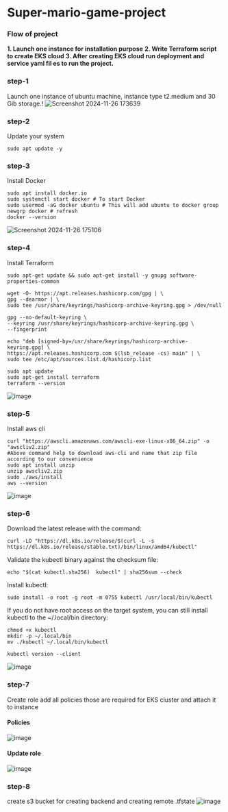 # Super-mario-game-project
### Flow of project
**1.	Launch one instance for installation purpose**
**2.	Write Terraform script to create EKS cloud**
**3.	After creating EKS cloud run deployment and service yaml fil	es to run the project.**

### step-1
Launch one instance of ubuntu machine, instance type t2.medium and 30 Gib storage.!
![Screenshot 2024-11-26 173639](https://github.com/user-attachments/assets/4a0d256a-5a33-40d8-b1a7-957a6d720696)

### step-2
Update your system 
````
sudo apt update -y
````
### step-3
Install Docker 
````
sudo apt install docker.io
sudo systemctl start docker # To start Docker 
sudo usermod -aG docker ubuntu # This will add ubuntu to docker group 
newgrp docker # refresh 
docker --version
````
![Screenshot 2024-11-26 175106](https://github.com/user-attachments/assets/1475d5ab-04f4-46e9-9971-373a25106720)

### step-4
Install Terraform 
````
sudo apt-get update && sudo apt-get install -y gnupg software-properties-common

wget -O- https://apt.releases.hashicorp.com/gpg | \
gpg --dearmor | \
sudo tee /usr/share/keyrings/hashicorp-archive-keyring.gpg > /dev/null

gpg --no-default-keyring \
--keyring /usr/share/keyrings/hashicorp-archive-keyring.gpg \
--fingerprint

echo "deb [signed-by=/usr/share/keyrings/hashicorp-archive-keyring.gpg] \
https://apt.releases.hashicorp.com $(lsb_release -cs) main" | \
sudo tee /etc/apt/sources.list.d/hashicorp.list

sudo apt update
sudo apt-get install terraform
terraform --version

````
![image](https://github.com/user-attachments/assets/467df929-2de5-48df-974f-e749e75dd520)
### step-5
Install aws cli
````
curl "https://awscli.amazonaws.com/awscli-exe-linux-x86_64.zip" -o "awscliv2.zip"
#Above command help to download aws-cli and name that zip file according to our convenience
sudo apt install unzip 
unzip awscliv2.zip
sudo ./aws/install
aws --version

````
![image](https://github.com/user-attachments/assets/647ec157-9051-450e-9c85-1af3db6e46ea)

### step-6
Download the latest release with the command: 
````
curl -LO "https://dl.k8s.io/release/$(curl -L -s https://dl.k8s.io/release/stable.txt)/bin/linux/amd64/kubectl"
````
Validate the kubectl binary against the checksum file:
````
echo "$(cat kubectl.sha256)  kubectl" | sha256sum --check
````
Install kubectl:
````
sudo install -o root -g root -m 0755 kubectl /usr/local/bin/kubectl
````
If you do not have root access on the target system, you can still install kubectl to the ~/.local/bin directory:
````
chmod +x kubectl
mkdir -p ~/.local/bin
mv ./kubectl ~/.local/bin/kubectl
````
````
kubectl version --client
````
![image](https://github.com/user-attachments/assets/f6536d01-94b0-4dfd-a86a-104dc9d879d3)

### step-7
Create role add all policies those are required for EKS cluster and attach it to instance
#### Policies
![image](https://github.com/user-attachments/assets/2c85df53-c2af-4487-894e-dfe29998d6d3)
#### Update role
![image](https://github.com/user-attachments/assets/f3119cdd-0f63-454f-8d48-5bece6c06f21)

### step-8
create s3 bucket for creating backend and creating remote .tfstate
![image](https://github.com/user-attachments/assets/2b14e2c5-e3fa-4f98-b921-04689ecf9d92)



